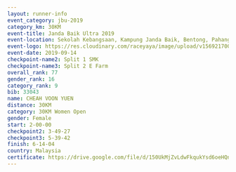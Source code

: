 ```yaml
---
layout: runner-info 
event_category: jbu-2019 
category_km: 30KM 
event-title: Janda Baik Ultra 2019 
event-location: Sekolah Kebangsaan, Kampung Janda Baik, Bentong, Pahang, Malaysia 
event-logo: https://res.cloudinary.com/raceyaya/image/upload/v1569217009/logo/janda-baik_vch1pc.jpg 
event-date: 2019-09-14 
checkpoint-name2: Split 1 SMK 
checkpoint-name3: Split 2 E Farm 
overall_rank: 77
gender_rank: 16
category_rank: 9
bib: 33043
name: CHEAH VOON YUEN
distance: 30KM
category: 30KM Women Open
gender: Female
start: 2-00-00
checkpoint2: 3-49-27
checkpoint3: 5-39-42
finish: 6-14-04
country: Malaysia
certificate: https://drive.google.com/file/d/150UkMjZvLdwFkqukYsd6oeHQnNPVXlXL/view?usp=sharing
---
```


